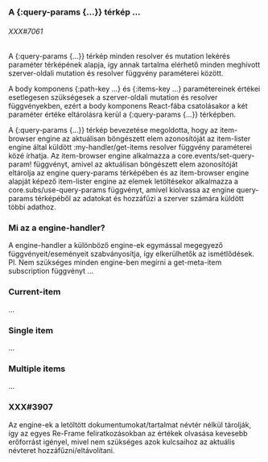 
### A {:query-params {...}} térkép ...

###### XXX#7061

A {:query-params {...}} térkép minden resolver és mutation lekérés paraméter térképének
alapja, így annak tartalma elérhető minden meghívott szerver-oldali mutation és resolver függvény
paraméterei között.

A body komponens {:path-key ...} és {:items-key ...} paramétereinek értékei esetlegesen szükségesek
a szerver-oldali mutation és resolver függvényekben, ezért a body komponens React-fába csatolásakor
a két paraméter értéke eltárolásra kerül a {:query-params {...}} térképben.

A {:query-params {...}} térkép bevezetése megoldotta, hogy az item-browser engine az aktuálisan
böngészett elem azonosítóját az item-lister engine által küldött :my-handler/get-items resolver függvény
paraméterei közé írhatja.
Az item-browser engine alkalmazza a core.events/set-query-param! függvényt, amivel az aktuálisan böngészett
elem azonosítóját eltárolja az engine query-params térképében és az item-browser engine alapját képező
item-lister engine az elemek letöltésekor alkalmazza a core.subs/use-query-params függvényt, amivel kiolvassa
az engine query-params térképéből az adatokat és hozzáfűzi a szerver számára küldött többi adathoz.

### Mi az a engine-handler?

A engine-handler a különböző engine-ek egymással megegyező függvényeit/eseményeit
szabványosítja, így elkerülhetők az ismétlődések.
Pl. Nem szükséges minden engine-ben megírni a get-meta-item subscription függvényt ...

### Current-item

...

### Single item

...

### Multiple items

...

### XXX#3907

Az engine-ek a letöltött dokumentumokat/tartalmat névtér nélkül tárolják,
így az egyes Re-Frame feliratkozásokban az értékek olvasása kevesebb
erőforrást igényel, mivel nem szükséges azok kulcsaihoz az aktuális
névteret hozzáfűzni/eltávolítani.
